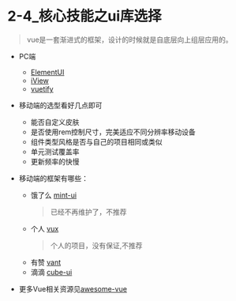 # 2-4_核心技能之ui库选择

> vue是一套渐进式的框架，设计的时候就是自底层向上组层应用的。

+ PC端
  + [ElementUI](https://github.com/ElemeFE/element)
  + [iView](https://github.com/iview/iview)
  + [vuetify](https://github.com/vuetifyjs/vuetify)

+ 移动端的选型看好几点即可
  + 能否自定义皮肤
  + 是否使用rem控制尺寸，完美适应不同分辨率移动设备
  + 组件类型风格是否与自己的项目相同或类似
  + 单元测试覆盖率
  + 更新频率的快慢

+ 移动端的框架有哪些：
  + 饿了么 [mint-ui](https://github.com/ElemeFE/mint-ui)
    > 已经不再维护了，不推荐
  + 个人 [vux](https://github.com/airyland/vux)
    > 个人的项目，没有保证,不推荐
  + 有赞 [vant](https://github.com/youzan/vant)
  + 滴滴 [cube-ui](https://github.com/didi/cube-ui)
  
+ 更多Vue相关资源见[awesome-vue](https://github.com/vuejs/awesome-vue)
